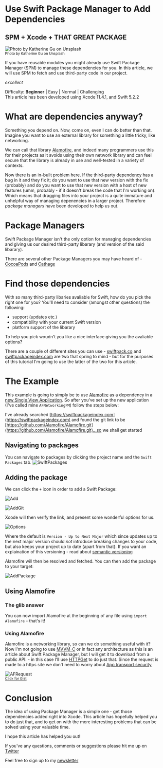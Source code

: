 # Use Swift Package Manager to Add Dependencies
## SPM + Xcode + THAT GREAT PACKAGE

![Photo by Katherine Gu on Unsplash](Images/nhSLNTOtTNIzH2Ya.jpeg)<br/>
<sub>Photo by Katherine Gu on Unsplash<sub>

If you have reusable modules you might already use Swift Package Manager (SPM) to manage these dependencies for you. In this article, we will use SPM to fetch and use third-party code in our project. 

*excellent*

Difficulty: **Beginner** | Easy | Normal | Challenging<br/>
This article has been developed using Xcode 11.4.1, and Swift 5.2.2

# What are dependencies anyway?
Something you depend on. Now, come on, even I can do better than that.
Imagine you want to use an external library for something a little tricky, like networking. 

We can call that library [Alamofire](https://github.com/Alamofire/Alamofire), and indeed many programmers use this for their projects as it avoids using their own network library and can feel secure that the library is already in use and well-tested in a variety of contexts.

Now there is an in-built problem here. If the third-party dependency has a bug in it and they fix it; do you want to use that new version with the fix (probably) and do you want to use that new version with a host of new features (umm, probably - if it doesn't break the code that I'm working on).  Which means that dragging files into your project is a quite immature and unhelpful way of managing depenencies in a larger project. Therefore *package managers* have been developed to help us out.

# Package Managers
Swift Package Manager isn't the only option for managing dependencies and giving us our desired third-party libarary (and version of the said libarary).

There are several other Package Managers you may have heard of - [CocoaPods](https://medium.com/swift-coding/using-development-pods-while-leveraging-local-pods-c36c3bf53491) and [Cathage](https://medium.com/@stevenpcurtis.sc/using-carthage-in-your-xcode-projects-3e06a1423de3)

# Find those dependencies
With so many third-party libaries avaliable for Swift, how do you pick the right one for you? You'll need to consider (amongst other questions) the following:
* support (updates etc.)
* compatibility with your current Swift version
* platform support of the libarary

To help you pick woudn't you like a nice interface giving you the avaliable options?

There are a couple of different sites you can use - [swiftpack.co](https://swiftpack.co/) and 
[swiftpackageindex.com](https://swiftpackageindex.com/) are two that spring to mind - but for the purposes of this tutorial I'm going to use the latter of the two for this article.

# The Example
This example is going to simply be to use [Alamofire](https://github.com/Alamofire/Alamofire) as a dependency in a [new Single View Application](https://medium.com/swlh/your-first-ios-application-using-xcode-9983cf6efb71). So after you've set up the new application (I've called mine `AFNetworkingPM`) follow the steps below:

I've already searched [https://swiftpackageindex.com](https://swiftpackageindex.com) and found the git link to be [https://github.com/Alamofire/Alamofire.git](https://github.com/Alamofire/Alamofire.git)...so we shall get started

## Navigating to packages
You can navigate to packages by clicking the project name and the `Swift Packages` tab. 
![SwiftPackages](Images/SwiftPackages.png)

## Adding the package
We can click the `+` icon in order to add a Swift Package:

![Add](Images/Add.png)

![AddGit](Images/AddGit.png)

Xcode will then verify the link, and present some wonderful options for us. 

![Options](Images/Options.png)

Where the default is `Version - Up to Next Major` which since updates up to the next major version should *not* introduce breaking changes to your code, but also keeps your project up to date (apart from that). If you want an explaination of this versioning - read about [semantic versioning](https://medium.com/@stevenpcurtis.sc/upgrade-to-semantic-versioning-31342b11ce97)

Alamofire will then be resolved and fetched. You can then add the package to your target:

![AddPackage](Images/AddPackage.png)

## Using Alamofire

### The glib answer
You can now import Alamofire at the beginning of any file using `import Alamofire` - that's it!

### Using Alamofire
Alamofire is a networking library, so can we do something useful with it? Now I'm not going to use [MVVM-C](https://medium.com/@stevenpcurtis.sc/mvvm-c-architecture-with-dependency-injection-testing-3b7197eb2e4d) or in fact any architecture as this is an article about Swift Package Manager, but I will get it to download from a public API. - in this case I'll use [HTTPGet](https://httpbin.org/) to do just that. Since the request is made to a https site we don't need to worry about [App transport security](https://medium.com/@stevenpcurtis.sc/app-transport-security-has-blocked-a-cleartext-http-http-resource-load-since-it-is-insecure-65d75b598bcc65d75b598bcc) 

![AFRequest](Images/AFRequest.png)<br>
<sub>[Click for Gist](https://gist.github.com/stevencurtis/4edc2a7f3b0b77db41dd1c5d7485cbc2)<sub>

# Conclusion
The idea of using Package Manager is a simple one - get those dependencies added right into Xcode. This article has hopefully helped you to do just that, and to get on with the more interesting problems that can be solved using your valuable time. 

I hope this article has helped you out!

If you've any questions, comments or suggestions please hit me up on [Twitter](https://twitter.com/stevenpcurtis) 

Feel free to sign up to my [newsletter](https://slidetosubscribe.com/embed/swiftcoding/)
